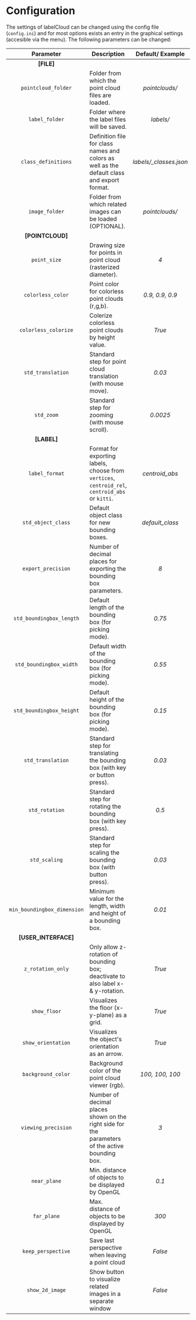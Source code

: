 # Configuration

The settings of labelCloud can be changed using the config file (`config.ini`) and for most options exists an entry in the graphical settings (accesible via the menu).
The following parameters can be changed:

|          Parameter          | Description                                                                                     |    Default/ Example    |
| :-------------------------: | ----------------------------------------------------------------------------------------------- | :--------------------: |
|         **[FILE]**          |
|     `pointcloud_folder`     | Folder from which the point cloud files are loaded.                                             |     *pointclouds/*     |
|       `label_folder`        | Folder where the label files will be saved.                                                     |       *labels/*        |
|     `class_definitions`     | Definition file for class names and colors as well as the default class and export format.      | *labels/_classes.json* |
|       `image_folder`        | Folder from which related images can be loaded (OPTIONAL).                                      |     *pointclouds/*     |
|      **[POINTCLOUD]**       |
|        `point_size`         | Drawing size for points in point cloud (rasterized diameter).                                   |          *4*           |
|      `colorless_color`      | Point color for colorless point clouds (r,g,b).                                                 |    *0.9, 0.9, 0.9*     |
|    `colorless_colorize`     | Colerize colorless point clouds by height value.                                                |         *True*         |
|      `std_translation`      | Standard step for point cloud translation (with mouse move).                                    |         *0.03*         |
|         `std_zoom`          | Standard step for zooming (with mouse scroll).                                                  |        *0.0025*        |
|         **[LABEL]**         |
|       `label_format`        | Format for exporting labels, choose from `vertices`, `centroid_rel`, `centroid_abs` or `kitti`. |     *centroid_abs*     |
|     `std_object_class`      | Default object class for new bounding boxes.                                                    |    *default_class*     |
|     `export_precision`      | Number of decimal places for exporting the bounding box parameters.                             |          *8*           |
|  `std_boundingbox_length`   | Default length of the bounding box (for picking mode).                                          |         *0.75*         |
|   `std_boundingbox_width`   | Default width of the bounding box (for picking mode).                                           |         *0.55*         |
|  `std_boundingbox_height`   | Default height of the bounding box (for picking mode).                                          |         *0.15*         |
|      `std_translation`      | Standard step for translating the bounding box (with key or button press).                      |         *0.03*         |
|       `std_rotation`        | Standard step for rotating the bounding box (with key press).                                   |         *0.5*          |
|        `std_scaling`        | Standard step for scaling the bounding box (with button press).                                 |         *0.03*         |
| `min_boundingbox_dimension` | Minimum value for the length, width and height of a bounding box.                               |         *0.01*         |
|    **[USER_INTERFACE]**     |
|      `z_rotation_only`      | Only allow z-rotation of bounding box; deactivate to also label x- & y-rotation.                |         *True*         |
|        `show_floor`         | Visualizes the floor (x-y-plane) as a grid.                                                     |         *True*         |
|     `show_orientation`      | Visualizes the object's orientation as an arrow.                                                |         *True*         |
|     `background_color`      | Background color of the point cloud viewer (rgb).                                               |    *100, 100, 100*     |
|     `viewing_precision`     | Number of decimal places shown on the right side for the parameters of the active bounding box. |          *3*           |
|        `near_plane`         | Min. distance of objects to be displayed by OpenGL                                              |         *0.1*          |
|         `far_plane`         | Max. distance of objects to be displayed by OpenGL                                              |         *300*          |
|     `keep_perspective`      | Save last perspective when leaving a point cloud                                                |        *False*         |
|       `show_2d_image`       | Show button to visualize related images in a separate window                                    |        *False*         |
